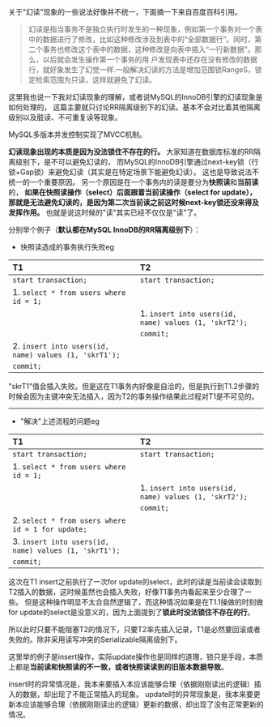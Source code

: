 
关于"幻读"现象的一些说法好像并不统一，下面摘一下来自百度百科引用。

> 幻读是指当事务不是独立执行时发生的一种现象，例如第一个事务对一个表中的数据进行了修改，比如这种修改涉及到表中的“全部数据行”。同时，第二个事务也修改这个表中的数据，这种修改是向表中插入“一行新数据”。那么，以后就会发生操作第一个事务的用
    户发现表中还存在没有修改的数据行，就好象发生了幻觉一样.一般解决幻读的方法是增加范围锁RangeS，锁定检索范围为只读，这样就避免了幻读。


这里我也说一下我对幻读现象的理解，或者说MySQL的InnoDB引擎的幻读现象是如何处理的，
这篇主要就只讨论RR隔离级别下的幻读。基本不会对比着其他隔离级别以及脏读、不可重复读等现象。

MySQL多版本并发控制实现了MVCC机制。

**幻读现象出现的本质是因为没法锁住不存在的行。** 
大家知道在数据库标准的RR隔离级别下，是不可以避免幻读的，
而MySQL的InnoDB引擎通过next-key锁（行锁+Gap锁）来避免幻读（其实是在特定场景下能避免幻读）。
这也是导致说法不统一的一个重要原因。
另一个原因是在一个事务内的读是要分为**快照读**和**当前读**的，
**如果在快照读操作（select）后面跟着当前读操作（select for update），那就是无法避免幻读的，是因为第二次当前读之前这时候next-key锁还没来得及发挥作用。**
也就是说这时候的"读"其实已经不仅仅是"读"了。


分别举个例子（**默认都在MySQL InnoDB的RR隔离级别下**）：

- 快照读造成的事务执行失败eg

|     T1     |     T2    |
|      :-        |     :-      |
|      `start transaction;`        |     `start transaction;`      |
|      1. `select * from users where id = 1;`        |           |
|             |     1. `insert into users(id, name) values (1, 'skrT2');`      |
|             |     `commit;`      |
|      2. `insert into users(id, name) values (1, 'skrT1');`     |           |
|      `commit;`     |           |

"skrT1"值会插入失败。但是这在T1事务内好像是自洽的，但是执行到T1.2步骤的时候会因为主键冲突无法插入，因为T2的事务操作结果此过程对T1是不可见的。

--- 

- "解决"上述流程的问题eg

|     T1     |     T2    |
|      :-        |     :-      |
|      `start transaction;`        |     `start transaction;`      |
|      1. `select * from users where id = 1;`        |           |
|             |     1. `insert into users(id, name) values (1, 'skrT2');`      |
|             |     `commit;`      |
|      2. `select * from users where id = 1 for update;`     |           |
|      3. `insert into users(id, name) values (1, 'skrT1');`     |           |
|      `commit;`     |           |

这次在T1 insert之前执行了一次for update的select，此时的读是当前读会读取到T2插入的数据，这时候虽然也会插入失败，好像T1事务内看起来至少合理了一些。
但是这种操作明显不太合自然逻辑了，而这种情况如果是在T1.1操做的时刻做for update的select是没意义的，因为上面提到了**锁此时没法锁住不存在的行**。

所以此时只要不能阻塞T2的情况下，只要T2率先插入记录，T1是必然要回滚或者失败的。除非采用读写冲突的Serializable隔离级别下。

这里举的例子是insert操作，实际update操作也是同样的道理，锁只是手段，本质上都是**当前读和快照读的不一致，或者快照读读到的旧版本数据导致**。

insert时的异常情况是，我本来要插入本应该能够合理（依据刚刚读出的逻辑）插入的数据，却出现了不能正常插入的现象。
update时的异常现象是，我本来要更新本应该能够合理（依据刚刚读出的逻辑）更新的数据，却出现了没有正常更新的情况。










